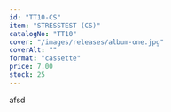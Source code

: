 ```yaml
---
id: "TT10-CS"
item: "STRESSTEST (CS)"
catalogNo: "TT10"
cover: "/images/releases/album-one.jpg"
coverAlt: ""
format: "cassette"
price: 7.00
stock: 25
---
```


afsd